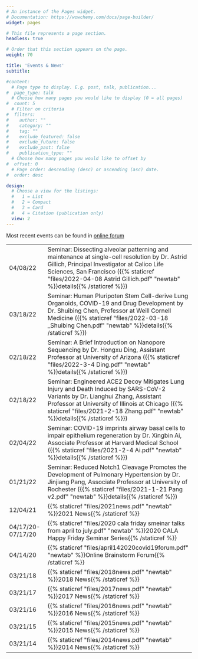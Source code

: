 ```yaml
---
# An instance of the Pages widget.
# Documentation: https://wowchemy.com/docs/page-builder/
widget: pages

# This file represents a page section.
headless: true

# Order that this section appears on the page.
weight: 70

title: 'Events & News'
subtitle:

#content:
  # Page type to display. E.g. post, talk, publication...
#  page_type: talk
  # Choose how many pages you would like to display (0 = all pages)
#  count: 5
  # Filter on criteria
#  filters:
#    author: ""
#    category: ""
#    tag: ""
#    exclude_featured: false
#    exclude_future: false
#    exclude_past: false
#    publication_type: ""
  # Choose how many pages you would like to offset by
#  offset: 0
  # Page order: descending (desc) or ascending (asc) date.
#  order: desc

design:
  # Choose a view for the listings:
  #   1 = List
  #   2 = Compact
  #   3 = Card
  #   4 = Citation (publication only)
  view: 2
---
```


Most recent events can be found in [online forum](http://groups.google.com/group/lunginterestgroup)

|  |  |
| --------------------- | -------------------------- |
| 04/08/22 | Seminar: Dissecting alveolar patterning and maintenance at single-cell resolution by Dr. Astrid Gillich, Principal Investigator at Calico Life Sciences, San Francisco ({{% staticref "files/2022-04-08 Astrid Gillich.pdf" "newtab" %}}details{{% /staticref %}})|
| 03/18/22 | Seminar: Human Pluripoten Stem Cell-derive Lung Organoids, COVID-19 and Drug Development by Dr. Shuibing Chen, Professor at Weill Cornell Medicine ({{% staticref "files/2022-03-18 _Shuibing Chen.pdf" "newtab" %}}details{{% /staticref %}})|
| 02/18/22 | Seminar: A Brief Introduction on Nanopore Sequencing by Dr. Hongxu Ding, Assistant Professor at University of Arizona ({{% staticref "files/2022-3-4 Ding.pdf" "newtab" %}}details{{% /staticref %}})|
| 02/18/22 | Seminar: Engineered ACE2 Decoy Mitigates Lung Injury and Death Induced by SARS-CoV-2 Variants by Dr. Lianghui Zhang, Assistant Professor at University of Illinois at Chicago ({{% staticref "files/2021-2-18 Zhang.pdf" "newtab" %}}details{{% /staticref %}})|
| 02/04/22 | Seminar: COVID-19 imprints airway basal cells to impair epithelium regeneration by Dr. Xingbin Ai, Associate Professor at Harvard Medical School ({{% staticref "files/2021-2-4 Ai.pdf" "newtab" %}}details{{% /staticref %}})|
| 01/21/22 | Seminar: Reduced Notch1 Cleavage Promotes the Development of Pulmonary Hypertension by Dr. Jinjiang Pang, Associate Professor at University of Rochester ({{% staticref "files/2021-1-21 Pang v2.pdf" "newtab" %}}details{{% /staticref %}})|
| 12/04/21 | {{% staticref "files/2021news.pdf" "newtab" %}}2021 News{{% /staticref %}} |
| 04/17/20-07/17/20 | {{% staticref "files/2020 cala friday smeinar talks from april to july.pdf" "newtab" %}}2020 CALA Happy Friday Seminar Series{{% /staticref %}} |
| 04/14/20 | {{% staticref "files/april142020covid19forum.pdf" "newtab" %}}Online Brainstorm Forum{{% /staticref %}} |
| 03/21/18 | {{% staticref "files/2018news.pdf" "newtab" %}}2018 News{{% /staticref %}} |
| 03/21/17 | {{% staticref "files/2017news.pdf" "newtab" %}}2017 News{{% /staticref %}} |
| 03/21/16 | {{% staticref "files/2016news.pdf" "newtab" %}}2016 News{{% /staticref %}} |
| 03/21/15 | {{% staticref "files/2015news.pdf" "newtab" %}}2015 News{{% /staticref %}} |
| 03/21/14 | {{% staticref "files/2014news.pdf" "newtab" %}}2014 News{{% /staticref %}} |
